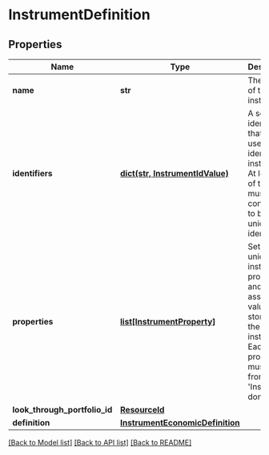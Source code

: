 # InstrumentDefinition

## Properties
Name | Type | Description | Notes
------------ | ------------- | ------------- | -------------
**name** | **str** | The name of the instrument. | 
**identifiers** | [**dict(str, InstrumentIdValue)**](InstrumentIdValue.md) | A set of identifiers that can be used to identify the instrument. At least one of these must be configured to be a unique identifier. | 
**properties** | [**list[InstrumentProperty]**](InstrumentProperty.md) | Set of unique instrument properties and associated values to store with the instrument. Each property must be from the &#39;Instrument&#39; domain. | [optional] 
**look_through_portfolio_id** | [**ResourceId**](ResourceId.md) |  | [optional] 
**definition** | [**InstrumentEconomicDefinition**](InstrumentEconomicDefinition.md) |  | [optional] 

[[Back to Model list]](../README.md#documentation-for-models) [[Back to API list]](../README.md#documentation-for-api-endpoints) [[Back to README]](../README.md)



